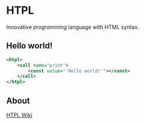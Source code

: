 # HTPL
Innovative *programming* language with HTML syntax.

## Hello world!

```xml
<htpl>
    <call name="print">
        <const value="'Hello world!'"></const>
    </call>
</htpl>
```

## About
[HTPL Wiki](https://github.com/Koous61/htpl/wiki/About)
